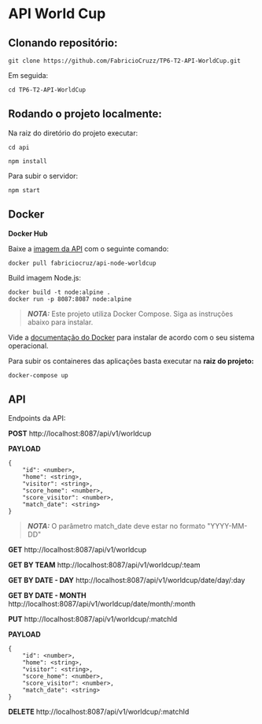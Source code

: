 # API World Cup

## Clonando repositório:
```
git clone https://github.com/FabricioCruzz/TP6-T2-API-WorldCup.git
```
Em seguida:
```
cd TP6-T2-API-WorldCup
```
## Rodando o projeto localmente:
Na raiz do diretório do projeto executar:
```
cd api
```
```
npm install
```

Para subir o servidor:
```
npm start
```

## Docker

**Docker Hub**

Baixe a [imagem da API](https://hub.docker.com/r/fabriciocruz/api-node-worldcup) com o seguinte comando:
```
docker pull fabriciocruz/api-node-worldcup
```

Build imagem Node.js:
```
docker build -t node:alpine .
docker run -p 8087:8087 node:alpine
```

> **_NOTA:_** Este projeto utiliza Docker Compose. Siga as instruções abaixo para instalar.

Vide a [documentação do Docker](https://docs.docker.com/compose/install/) para instalar de acordo com o seu sistema operacional.

Para subir os containeres das aplicações basta executar na **raiz do projeto:**
```
docker-compose up
```

## API
Endpoints da API:

**POST** http://localhost:8087/api/v1/worldcup

**PAYLOAD**

```
{
    "id": <number>,
    "home": <string>,
    "visitor": <string>,
    "score_home": <number>,
    "score_visitor": <number>,
    "match_date": <string>
}
```
> **_NOTA:_** O parâmetro match_date deve estar no formato "YYYY-MM-DD"

**GET** http://localhost:8087/api/v1/worldcup

**GET BY TEAM** http://localhost:8087/api/v1/worldcup/:team

**GET BY DATE - DAY** http://localhost:8087/api/v1/worldcup/date/day/:day

**GET BY DATE - MONTH** http://localhost:8087/api/v1/worldcup/date/month/:month

**PUT** http://localhost:8087/api/v1/worldcup/:matchId

**PAYLOAD**
```
{
    "id": <number>,
    "home": <string>,
    "visitor": <string>,
    "score_home": <number>,
    "score_visitor": <number>,
    "match_date": <string>
}
```

**DELETE** http://localhost:8087/api/v1/worldcup/:matchId